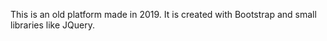 This is an old platform made in 2019. It is created with Bootstrap and small libraries like JQuery. 